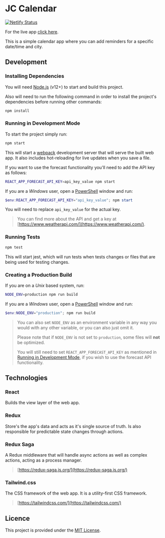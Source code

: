 # JC Calendar

[![Netlify Status](https://api.netlify.com/api/v1/badges/690f0adc-a331-45e4-a71e-e5c07a12c4b3/deploy-status)](https://app.netlify.com/sites/adoring-gates-ebbba7/deploys)

For the live app [click here](https://adoring-gates-ebbba7.netlify.app/).

This is a simple calendar app where you can add reminders for a specific date/time and city.

## Development

### Installing Dependencies

You will need [Node.js](https://nodejs.org/en/) (v12+) to start and build this project.

Also will need to run the following command in order to install the project's dependencies before running other commands:

```bash
npm install
```

### Running in Development Mode

To start the project simply run:

```bash
npm start
```

This will start a [webpack](https://webpack.js.org/) development server that will serve the built web app. It also includes hot-reloading for live updates when you save a file.

If you want to use the forecast functionality you'll need to add the API key as follows:

```bash
REACT_APP_FORECAST_API_KEY=api_key_value npm start
```

If you are a _Windows_ user, open a [PowerShell](https://github.com/PowerShell/PowerShell) window and run:

```powershell
$env:REACT_APP_FORECAST_API_KEY="api_key_value"; npm start
```

You will need to replace `api_key_value` for the actual key.

> You can find more about the API and get a key at [https://www.weatherapi.com/](https://www.weatherapi.com/).

### Running Tests

```bash
npm test
```

This will start jest, which will run tests when tests changes or files that are being used for testing changes.

### Creating a Production Build

If you are on a _Unix_ based system, run:

```bash
NODE_ENV=production npm run build
```

If you are a _Windows_ user, open a [PowerShell](https://github.com/PowerShell/PowerShell) window and run:

```powershell
$env:NODE_ENV="production"; npm run build
```

> You can also set `NODE_ENV` as an environment variable in any way you would with any other variable, or you can also just omit it.
>
> Please note that if `NODE_ENV` is not set to `production`, some files will **not** be optimized.
>
> You will still need to set `REACT_APP_FORECAST_API_KEY` as mentioned in [Running in Development Mode](#running-in-development-mode), if you wish to use the forecast API functionality.

## Technologies

### React

Builds the view layer of the web app.

### Redux

Store's the app's data and acts as it's single source of truth. Is also responsible for predictable state changes through actions.

### Redux Saga

A Redux middleware that will handle async actions as well as complex actions, acting as a process manager.

> [https://redux-saga.js.org/](https://redux-saga.js.org/)

### Tailwind.css

The CSS framework of the web app. It is a utility-first CSS framework.

> [https://tailwindcss.com/](https://tailwindcss.com/)

## Licence

This project is provided under the [MIT License](./LICENSE.md).
